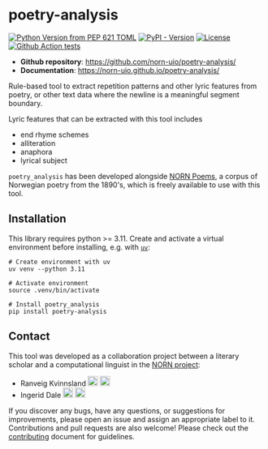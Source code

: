 # poetry-analysis

[![Python Version from PEP 621 TOML](https://img.shields.io/python/required-version-toml?tomlFilePath=https%3A%2F%2Fraw.githubusercontent.com%2Fnorn-uio%2Fpoetry-analysis%2Frefs%2Fheads%2Fmain%2Fpyproject.toml)](https://www.python.org/downloads/)
[![PyPI - Version](https://img.shields.io/pypi/v/poetry-analysis)](https://pypi.org/project/poetry-analysis/)
[![License](https://img.shields.io/pypi/l/poetry-analysis)](https://creativecommons.org/licenses/by/4.0/deed.en)
[![Github Action tests](https://github.com/norn-uio/poetry-analysis/actions/workflows/check.yml/badge.svg?branch=main&event=push)](https://github.com/norn-uio/poetry-analysis/actions/workflows/check.yml)

- **Github repository**: <https://github.com/norn-uio/poetry-analysis/>
- **Documentation**: <https://norn-uio.github.io/poetry-analysis/>

Rule-based tool to extract repetition patterns and other lyric features from poetry, or other text data where the newline is a meaningful segment boundary.

Lyric features that can be extracted with this tool includes

- end rhyme schemes
- alliteration
- anaphora
- lyrical subject

`poetry_analysis` has been developed alongside [NORN Poems](https://github.com/norn-uio/norn-poems), a corpus of Norwegian poetry from the 1890's, which is freely available to use with this tool.

## Installation

This library requires python >= 3.11. Create and activate a virtual environment before installing, e.g. with [`uv`](https://docs.astral.sh/uv/):

```shell
# Create environment with uv
uv venv --python 3.11

# Activate environment
source .venv/bin/activate

# Install poetry_analysis
pip install poetry-analysis
```

## Contact

This tool was developed as a collaboration project between a literary scholar and a computational linguist in the [NORN project](https://www.hf.uio.no/iln/english/research/projects/norn-norwegian-romantic-nationalisms/index.html):

- Ranveig Kvinnsland [<img src="https://raw.githubusercontent.com/FortAwesome/Font-Awesome/refs/heads/6.x/svgs/brands/github.svg" width="20" height="20">](https://github.com/ranveigk)
[<img src="https://raw.githubusercontent.com/FortAwesome/Font-Awesome/6.x/svgs/solid/envelope.svg" width="20" height="20">](mailto:ranveig.kvinnsland@ibsen.uio.no)
- Ingerid Dale [<img src="https://raw.githubusercontent.com/FortAwesome/Font-Awesome/refs/heads/6.x/svgs/brands/github.svg" width="20" height="20">](https://github.com/ingerid)
[<img src="https://raw.githubusercontent.com/FortAwesome/Font-Awesome/6.x/svgs/solid/envelope.svg" width="20" height="20">](mailto:ingerid.dale@nb.no)

If you discover any bugs, have any questions, or suggestions for improvements, please open an issue and assign an appropriate label to it. Contributions and pull requests are also welcome! Please check out the [contributing](./CONTRIBUTING.md) document for guidelines.
